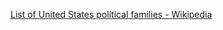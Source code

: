 ﻿[List of United States political families - Wikipedia](https://en.wikipedia.org/wiki/List_of_United_States_political_families)